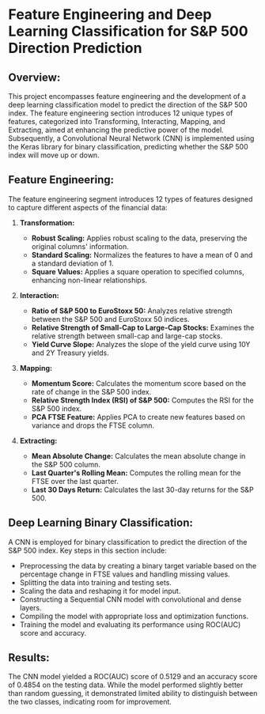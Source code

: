 # Feature Engineering and Deep Learning Classification for S&P 500 Direction Prediction

## Overview:
This project encompasses feature engineering and the development of a deep learning classification model to predict the direction of the S&P 500 index. The feature engineering section introduces 12 unique types of features, categorized into Transforming, Interacting, Mapping, and Extracting, aimed at enhancing the predictive power of the model. Subsequently, a Convolutional Neural Network (CNN) is implemented using the Keras library for binary classification, predicting whether the S&P 500 index will move up or down.

## Feature Engineering:
The feature engineering segment introduces 12 types of features designed to capture different aspects of the financial data:

1. **Transformation:**
    - **Robust Scaling:** Applies robust scaling to the data, preserving the original columns' information.
    - **Standard Scaling:** Normalizes the features to have a mean of 0 and a standard deviation of 1.
    - **Square Values:** Applies a square operation to specified columns, enhancing non-linear relationships.

2. **Interaction:**
    - **Ratio of S&P 500 to EuroStoxx 50:** Analyzes relative strength between the S&P 500 and EuroStoxx 50 indices.
    - **Relative Strength of Small-Cap to Large-Cap Stocks:** Examines the relative strength between small-cap and large-cap stocks.
    - **Yield Curve Slope:** Analyzes the slope of the yield curve using 10Y and 2Y Treasury yields.

3. **Mapping:**
    - **Momentum Score:** Calculates the momentum score based on the rate of change in the S&P 500 index.
    - **Relative Strength Index (RSI) of S&P 500:** Computes the RSI for the S&P 500 index.
    - **PCA FTSE Feature:** Applies PCA to create new features based on variance and drops the FTSE column.

4. **Extracting:**
    - **Mean Absolute Change:** Calculates the mean absolute change in the S&P 500 column.
    - **Last Quarter's Rolling Mean:** Computes the rolling mean for the FTSE over the last quarter.
    - **Last 30 Days Return:** Calculates the last 30-day returns for the S&P 500.

## Deep Learning Binary Classification:
A CNN is employed for binary classification to predict the direction of the S&P 500 index. Key steps in this section include:

- Preprocessing the data by creating a binary target variable based on the percentage change in FTSE values and handling missing values.
- Splitting the data into training and testing sets.
- Scaling the data and reshaping it for model input.
- Constructing a Sequential CNN model with convolutional and dense layers.
- Compiling the model with appropriate loss and optimization functions.
- Training the model and evaluating its performance using ROC(AUC) score and accuracy.

## Results:
The CNN model yielded a ROC(AUC) score of 0.5129 and an accuracy score of 0.4854 on the testing data. While the model performed slightly better than random guessing, it demonstrated limited ability to distinguish between the two classes, indicating room for improvement.

